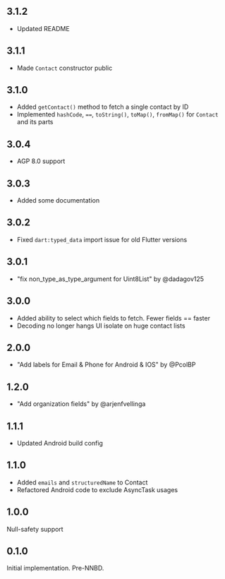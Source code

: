 ## 3.1.2

- Updated README

## 3.1.1

- Made `Contact` constructor public

## 3.1.0

- Added `getContact()` method to fetch a single contact by ID
- Implemented `hashCode`, `==`, `toString()`, `toMap()`, `fromMap()` for `Contact` and its parts

## 3.0.4

- AGP 8.0 support

## 3.0.3

- Added some documentation

## 3.0.2

- Fixed `dart:typed_data` import issue for old Flutter versions

## 3.0.1

- "fix non_type_as_type_argument for Uint8List" by @dadagov125

## 3.0.0

- Added ability to select which fields to fetch. Fewer fields == faster
- Decoding no longer hangs UI isolate on huge contact lists

## 2.0.0

- "Add labels for Email & Phone for Android & IOS" by @PcolBP

## 1.2.0

- "Add organization fields" by @arjenfvellinga

## 1.1.1

- Updated Android build config

## 1.1.0

- Added `emails` and `structuredName` to Contact
- Refactored Android code to exclude AsyncTask usages

## 1.0.0

Null-safety support

## 0.1.0

Initial implementation. Pre-NNBD.